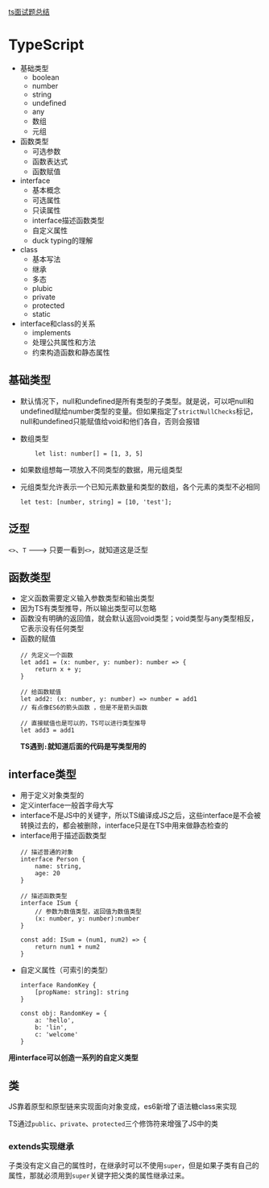 [ts面试题总结](https://juejin.cn/post/6988763249982308382)

# TypeScript

- 基础类型
    - boolean
    - number
    - string
    - undefined
    - any
    - 数组
    - 元组
- 函数类型
    - 可选参数
    - 函数表达式
    - 函数赋值
- interface
    - 基本概念
    - 可选属性
    - 只读属性
    - interface描述函数类型
    - 自定义属性
    - duck typing的理解
- class
    - 基本写法
    - 继承
    - 多态
    - plubic
    - private
    - protected
    - static
- interface和class的关系
    - implements
    - 处理公共属性和方法
    - 约束构造函数和静态属性

## 基础类型
- 默认情况下，null和undefined是所有类型的子类型。就是说，可以吧null和undefined赋给number类型的变量。但如果指定了`strictNullChecks`标记，null和undefined只能赋值给void和他们各自，否则会报错

- 数组类型
    ```
        let list: number[] = [1, 3, 5]
    ```
- 如果数组想每一项放入不同类型的数据，用元组类型
- 元组类型允许表示一个已知元素数量和类型的数组，各个元素的类型不必相同
    ```
    let test: [number, string] = [10, 'test'];
    ```

## 泛型
`<>`、`T` ---> 只要一看到`<>`，就知道这是泛型

## 函数类型
- 定义函数需要定义输入参数类型和输出类型
- 因为TS有类型推导，所以输出类型可以忽略
- 函数没有明确的返回值，就会默认返回void类型；void类型与any类型相反，它表示没有任何类型
- 函数的赋值
    ```
    // 先定义一个函数
    let add1 = (x: number, y: number): number => {
        return x + y;
    }

    // 给函数赋值
    let add2: (x: number, y: number) => number = add1
    // 有点像ES6的箭头函数 ，但是不是箭头函数

    // 直接赋值也是可以的，TS可以进行类型推导
    let add3 = add1

    ```
    **TS遇到`:`就知道后面的代码是写类型用的**

## interface类型
- 用于定义对象类型的
- 定义interface一般首字母大写
- interface不是JS中的关键字，所以TS编译成JS之后，这些interface是不会被转换过去的，都会被删除，interface只是在TS中用来做静态检查的
- interface用于描述函数类型
    ```
    // 描述普通的对象
    interface Person {
        name: string,
        age: 20
    }

    // 描述函数类型
    interface ISum {
        // 参数为数值类型，返回值为数值类型
        (x: number, y: number):number
    }

    const add: ISum = (num1, num2) => {
        return num1 + num2
    }
    ```
- 自定义属性（可索引的类型）
    ```
    interface RandomKey {
        [propName: string]: string
    }

    const obj: RandomKey = {
        a: 'hello',
        b: 'lin',
        c: 'welcome'
    }
    ```

**用interface可以创造一系列的自定义类型**

## 类
JS靠着原型和原型链来实现面向对象变成，es6新增了语法糖class来实现

TS通过`public`、`private`、`protected`三个修饰符来增强了JS中的类

### extends实现继承
子类没有定义自己的属性时，在继承时可以不使用`super`，但是如果子类有自己的属性，那就必须用到`super`关键字把父类的属性继承过来。


